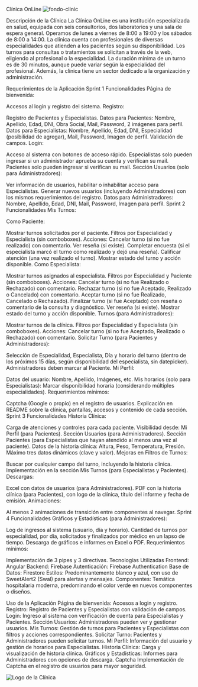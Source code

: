 Clínica OnLine
![fondo-clinic](https://github.com/Marisolterancocoramon1991/clinica-kervin/assets/108747980/d6ffaa44-3465-4774-a9cf-c012474b9c67)

Descripción de la Clínica
La Clínica OnLine es una institución especializada en salud, equipada con seis consultorios, dos laboratorios y una sala de espera general. Operamos de lunes a viernes de 8:00 a 19:00 y los sábados de 8:00 a 14:00. La clínica cuenta con profesionales de diversas especialidades que atienden a los pacientes según su disponibilidad. Los turnos para consultas o tratamientos se solicitan a través de la web, eligiendo al profesional o la especialidad. La duración mínima de un turno es de 30 minutos, aunque puede variar según la especialidad del profesional. Además, la clínica tiene un sector dedicado a la organización y administración.

Requerimientos de la Aplicación
Sprint 1
Funcionalidades
Página de bienvenida:

Accesos al login y registro del sistema.
Registro:

Registro de Pacientes y Especialistas.
Datos para Pacientes:
Nombre, Apellido, Edad, DNI, Obra Social, Mail, Password, 2 imágenes para perfil.
Datos para Especialistas:
Nombre, Apellido, Edad, DNI, Especialidad (posibilidad de agregar), Mail, Password, Imagen de perfil.
Validación de campos.
Login:

Acceso al sistema con botones de acceso rápido.
Especialistas solo pueden ingresar si un administrador aprueba su cuenta y verifican su mail.
Pacientes solo pueden ingresar si verifican su mail.
Sección Usuarios (solo para Administradores):

Ver información de usuarios, habilitar o inhabilitar acceso para Especialistas.
Generar nuevos usuarios (incluyendo Administradores) con los mismos requerimientos del registro.
Datos para Administradores: Nombre, Apellido, Edad, DNI, Mail, Password, Imagen para perfil.
Sprint 2
Funcionalidades
Mis Turnos:

Como Paciente:

Mostrar turnos solicitados por el paciente.
Filtros por Especialidad y Especialista (sin comboboxes).
Acciones:
Cancelar turno (si no fue realizado) con comentario.
Ver reseña (si existe).
Completar encuesta (si el especialista marcó el turno como realizado y dejó una reseña).
Calificar atención (una vez realizado el turno).
Mostrar estado del turno y acción disponible.
Como Especialista:

Mostrar turnos asignados al especialista.
Filtros por Especialidad y Paciente (sin comboboxes).
Acciones:
Cancelar turno (si no fue Realizado o Rechazado) con comentario.
Rechazar turno (si no fue Aceptado, Realizado o Cancelado) con comentario.
Aceptar turno (si no fue Realizado, Cancelado o Rechazado).
Finalizar turno (si fue Aceptado) con reseña o comentario de la consulta y diagnóstico.
Ver reseña (si existe).
Mostrar estado del turno y acción disponible.
Turnos (para Administradores):

Mostrar turnos de la clínica.
Filtros por Especialidad y Especialista (sin comboboxes).
Acciones:
Cancelar turno (si no fue Aceptado, Realizado o Rechazado) con comentario.
Solicitar Turno (para Pacientes y Administradores):

Selección de Especialidad, Especialista, Día y horario del turno (dentro de los próximos 15 días, según disponibilidad del especialista, sin datepicker).
Administradores deben marcar al Paciente.
Mi Perfil:

Datos del usuario: Nombre, Apellido, Imágenes, etc.
Mis horarios (solo para Especialistas):
Marcar disponibilidad horaria (considerando múltiples especialidades).
Requerimientos mínimos:

Captcha (Google o propio) en el registro de usuarios.
Explicación en README sobre la clínica, pantallas, accesos y contenido de cada sección.
Sprint 3
Funcionalidades
Historia Clínica:

Carga de atenciones y controles para cada paciente.
Visibilidad desde:
Mi Perfil (para Pacientes).
Sección Usuarios (para Administradores).
Sección Pacientes (para Especialistas que hayan atendido al menos una vez al paciente).
Datos de la historia clínica:
Altura, Peso, Temperatura, Presión.
Máximo tres datos dinámicos (clave y valor).
Mejoras en Filtros de Turnos:

Buscar por cualquier campo del turno, incluyendo la historia clínica.
Implementación en la sección Mis Turnos (para Especialistas y Pacientes).
Descargas:

Excel con datos de usuarios (para Administradores).
PDF con la historia clínica (para Pacientes), con logo de la clínica, título del informe y fecha de emisión.
Animaciones:

Al menos 2 animaciones de transición entre componentes al navegar.
Sprint 4
Funcionalidades
Gráficos y Estadísticas (para Administradores):

Log de ingresos al sistema (usuario, día y horario).
Cantidad de turnos por especialidad, por día, solicitados y finalizados por médico en un lapso de tiempo.
Descarga de gráficos e informes en Excel o PDF.
Requerimientos mínimos:

Implementación de 3 pipes y 3 directivas.
Tecnologías Utilizadas
Frontend: Angular
Backend: Firebase
Autenticación: Firebase Authentication
Base de Datos: Firestore
Estilos: Predominantemente blanco y azul, con uso de SweetAlert2 (Swal) para alertas y mensajes.
Componentes: Temática hospitalaria moderna, predominando el color verde en nuevos componentes o diseños.

Uso de la Aplicación
Página de bienvenida: Accesos a login y registro.
Registro: Registro de Pacientes y Especialistas con validación de campos.
Login: Ingreso al sistema con verificación de cuenta para Especialistas y Pacientes.
Sección Usuarios: Administradores pueden ver y gestionar usuarios.
Mis Turnos: Gestión de turnos para Pacientes y Especialistas con filtros y acciones correspondientes.
Solicitar Turno: Pacientes y Administradores pueden solicitar turnos.
Mi Perfil: Información del usuario y gestión de horarios para Especialistas.
Historia Clínica: Carga y visualización de historia clínica.
Gráficos y Estadísticas: Informes para Administradores con opciones de descarga.
Captcha
Implementación de Captcha en el registro de usuarios para mayor seguridad.

![Logo de la Clínica](logo_clinica.jpg)
